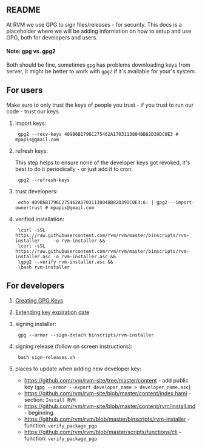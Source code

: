 ## README

At RVM we use GPG to sign files/releases - for security.
This docs is a placeholder where we will be adding information on how to
setup and use GPG, both for developers and users.

#### Note: gpg vs. gpg2

Both should be fine, sometimes `gpg` has problems downloading keys from 
server, it might be better to work with `gpg2` if it's available for 
your's system.

## For users

Make sure to only trust the keys of people you trust - if you trust to 
run our code - trust our keys.

1. import keys:

        gpg2 --recv-keys 409B6B1796C275462A1703113804BB82D39DC0E3 # mpapis@gmail.com


2. refresh keys:

    This step helps to ensure none of the developer keys got revoked,
    it's best to do it periodically - or just add it to cron.

        gpg2 --refresh-keys


3. trust developers:

        echo 409B6B1796C275462A1703113804BB82D39DC0E3:6: | gpg2 --import-ownertrust # mpapis@gmail.com


4. verified installation:

        \curl -sSL https://raw.githubusercontent.com/rvm/rvm/master/binscripts/rvm-installer     -o rvm-installer &&
        \curl -sSL https://raw.githubusercontent.com/rvm/rvm/master/binscripts/rvm-installer.asc -o rvm-installer.asc &&
        \gpg2 --verify rvm-installer.asc &&
        \bash rvm-installer


## For developers

1. [Creating GPG Keys](https://alexcabal.com/creating-the-perfect-gpg-keypair/)

2. [Extending key expiration date](https://www.g-loaded.eu/2010/11/01/change-expiration-date-gpg-key/)

3. signing installer:

        gpg --armor --sign-detach binscripts/rvm-installer


4. signing release (follow on screen instructions):

        bash sign-releases.sh


5. places to update when adding new developer key:

    * <https://github.com/rvm/rvm-site/tree/master/content> - add public key (`gpg --armor --export developer_name > developer_name.asc`)
    * <https://github.com/rvm/rvm-site/blob/master/content/index.haml> - section: `Install RVM`
    * <https://github.com/rvm/rvm-site/blob/master/content/rvm/install.md> - beginning
    * <https://github.com/rvm/rvm/blob/master/binscripts/rvm-installer> - function: `verify_package_pgp`
    * <https://github.com/rvm/rvm/blob/master/scripts/functions/cli> - function: `verify_package_pgp`
